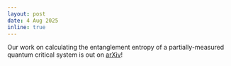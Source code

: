 ```yaml
---
layout: post
date: 4 Aug 2025
inline: true
---
```


Our work on calculating the entanglement entropy of a partially-measured quantum critical system is out on [arXiv](https://arxiv.org/pdf/2508.02788)! 

